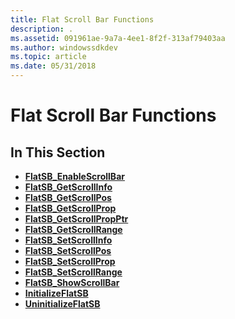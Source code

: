 ```yaml
---
title: Flat Scroll Bar Functions
description: .
ms.assetid: 091961ae-9a7a-4ee1-8f2f-313af79403aa
ms.author: windowssdkdev
ms.topic: article
ms.date: 05/31/2018
---
```


# Flat Scroll Bar Functions

## In This Section

-   [**FlatSB\_EnableScrollBar**](/windows/desktop/api/Commctrl/nf-commctrl-flatsb_enablescrollbar)
-   [**FlatSB\_GetScrollInfo**](/windows/desktop/api/Commctrl/nf-commctrl-flatsb_getscrollinfo)
-   [**FlatSB\_GetScrollPos**](/windows/desktop/api/Commctrl/nf-commctrl-flatsb_getscrollpos)
-   [**FlatSB\_GetScrollProp**](/windows/desktop/api/Commctrl/nf-commctrl-flatsb_getscrollprop)
-   [**FlatSB\_GetScrollPropPtr**](/windows/desktop/api/Commctrl/nf-commctrl-flatsb_getscrollpropptr)
-   [**FlatSB\_GetScrollRange**](/windows/desktop/api/Commctrl/nf-commctrl-flatsb_getscrollrange)
-   [**FlatSB\_SetScrollInfo**](/windows/desktop/api/Commctrl/nf-commctrl-flatsb_setscrollinfo)
-   [**FlatSB\_SetScrollPos**](/windows/desktop/api/Commctrl/nf-commctrl-flatsb_setscrollpos)
-   [**FlatSB\_SetScrollProp**](/windows/desktop/api/Commctrl/nf-commctrl-flatsb_setscrollprop)
-   [**FlatSB\_SetScrollRange**](/windows/desktop/api/Commctrl/nf-commctrl-flatsb_setscrollrange)
-   [**FlatSB\_ShowScrollBar**](/windows/desktop/api/Commctrl/nf-commctrl-flatsb_showscrollbar)
-   [**InitializeFlatSB**](/windows/desktop/api/Commctrl/nf-commctrl-initializeflatsb)
-   [**UninitializeFlatSB**](/windows/desktop/api/Commctrl/nf-commctrl-uninitializeflatsb)

 

 




